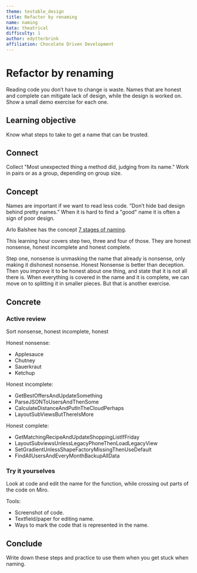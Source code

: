 ```yaml
---
theme: testable_design
title: Refactor by renaming 
name: naming
kata: theatrical
difficulty: 1
author: edytterbrink
affiliation: Chocolate Driven Development
---
```

# Refactor by renaming

Reading code you don’t have to change is waste.
Names that are honest and complete can mitigate lack of design,
while the design is worked on. 
Show a small demo exercise for each one.

## Learning objective
Know what steps to take to get a name that can be trusted.

## Connect

Collect "Most unexpected thing a method did, judging from its name."
Work in pairs or as a group, depending on group size. 


## Concept
Names are important if we want to read less code.
”Don’t hide bad design behind pretty names.”
When it is hard to find a "good" name it is often a sign of poor design.

Arlo Balshee has the concept
[7 stages of naming]( https://www.digdeeproots.com/articles/c/series/).

This learning hour covers step two, three and four of those.
They are honest nonsense, honest incomplete and honest complete.


Step one, nonsense is unmasking the name that already is nonsense,
only making it dishonest nonsense.
Honest Nonsense is better than deception.
Then you improve it to be honest about one thing, 
and state that it is not all there is.
When everything is covered in the name and it is complete,
we can move on to splitting it in smaller pieces.
But that is another exercise.

## Concrete
### Active review
Sort nonsense, honest incomplete, honest

Honest nonsense:
- Applesauce
- Chutney 
- Sauerkraut 
- Ketchup

Honest incomplete:
- GetBestOffersAndUpdateSomething
- ParseJSONToUsersAndThenSome
- CalculateDistanceAndPutInTheCloudPerhaps
- LayoutSubViewsButThereIsMore

Honest complete:
- GetMatchingRecipeAndUpdateShoppingListIfFriday
- LayoutSubviewsUnlessLegacyPhoneThenLoadLegacyView
- SetGradientUnlessShapeFactoryMissingThenUseDefault
- FindAllUsersAndEveryMonthBackupAllData

### Try it yourselves  
Look at code and edit the name for the function,
while crossing out parts of the code on Miro.

Tools:
- Screenshot of code.
- Textfield/paper for editing name.
- Ways to mark the code that is represented in the name.


## Conclude
Write down these steps and practice to use them when you get stuck when naming. 
